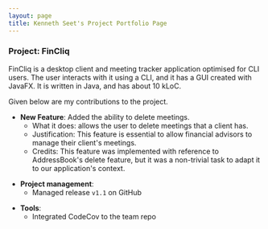 ```yaml
---
layout: page
title: Kenneth Seet's Project Portfolio Page
---
```


### Project: FinCliq

FinCliq is a desktop client and meeting tracker application optimised for CLI users. 
The user interacts with it using a CLI, and it has a GUI created with JavaFX. It is written in Java, and has about 10 kLoC.

Given below are my contributions to the project.

* **New Feature**: Added the ability to delete meetings.
    * What it does: allows the user to delete meetings that a client has.
    * Justification: This feature is essential to allow financial advisors to manage their client's meetings.
    * Credits: This feature was implemented with reference to AddressBook's delete feature, but 
      it was a non-trivial task to adapt it to our application's context.


[//]: # (* **Code contributed**: [RepoSense link]&#40;&#41;)

* **Project management**:
    * Managed release `v1.1` on GitHub

[//]: # (* **Enhancements to existing features**:)

[//]: # (    * Updated the GUI color scheme &#40;Pull requests [\#33]&#40;&#41;, [\#34]&#40;&#41;&#41;)

[//]: # (    * Wrote additional tests for existing features to increase coverage from 88% to 92% &#40;Pull requests [\#36]&#40;&#41;, [\#38]&#40;&#41;&#41;)

[//]: # (* **Documentation**:)

[//]: # (    * User Guide:)

[//]: # (        * Added documentation for the features `delete` and `find` [\#72]&#40;&#41;)

[//]: # (        * Did cosmetic tweaks to existing documentation of features `clear`, `exit`: [\#74]&#40;&#41;)

[//]: # (    * Developer Guide:)

[//]: # (        * Added implementation details of the `delete meeting` feature.)

[//]: # (* **Community**:)

[//]: # (    * PRs reviewed &#40;with non-trivial review comments&#41;: [\#12]&#40;&#41;, [\#32]&#40;&#41;, [\#19]&#40;&#41;, [\#42]&#40;&#41;)

[//]: # (    * Contributed to forum discussions &#40;examples: [1]&#40;&#41;, [2]&#40;&#41;, [3]&#40;&#41;, [4]&#40;&#41;&#41;)

[//]: # (    * Reported bugs and suggestions for other teams in the class &#40;examples: [1]&#40;&#41;, [2]&#40;&#41;, [3]&#40;&#41;&#41;)

[//]: # (    * Some parts of the history feature I added was adopted by several other class mates &#40;[1]&#40;&#41;, [2]&#40;&#41;&#41;)

* **Tools**:
    * Integrated CodeCov to the team repo

